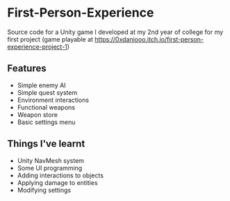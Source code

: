 # First-Person-Experience
Source code for a Unity game I developed at my 2nd year of college for my first project (game playable at https://0xdaniooo.itch.io/first-person-experience-project-1)

## Features
- Simple enemy AI
- Simple quest system
- Environment interactions
- Functional weapons
- Weapon store
- Basic settings menu

## Things I've learnt
- Unity NavMesh system
- Some UI programming
- Adding interactions to objects
- Applying damage to entities
- Modifying settings

